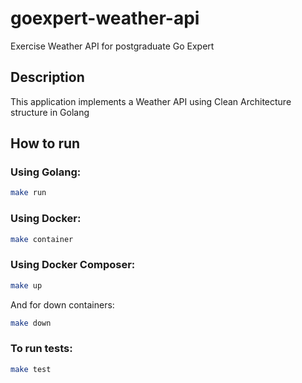 # goexpert-weather-api
Exercise Weather API for postgraduate Go Expert

## Description

This application implements a Weather API using Clean Architecture structure in Golang

## How to run

### Using Golang:
```bash
make run
```

### Using Docker:
```bash
make container
```

### Using Docker Composer:
```bash
make up
```
And for down containers:
```bash
make down
```

### To run tests:
```bash
make test
```
